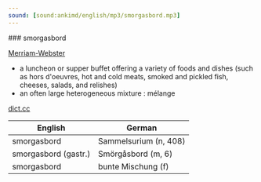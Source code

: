 ```yaml
---
sound: [sound:ankimd/english/mp3/smorgasbord.mp3]
---
```


\### smorgasbord

[Merriam-Webster](https://www.merriam-webster.com/dictionary/smorgasbord)

- a luncheon or supper buffet offering a variety of foods and dishes (such as hors d'oeuvres, hot and cold meats, smoked and pickled fish, cheeses, salads, and relishes)
- an often large heterogeneous mixture : mélange

[dict.cc](https://www.dict.cc/smorgasbord)

| English        | German       |
| -------------- | ------------ |
| smorgasbord | Sammelsurium (n, 408) |
| smorgasbord (gastr.) | Smörgåsbord (m, 6) |
| smorgasbord | bunte Mischung (f) |
